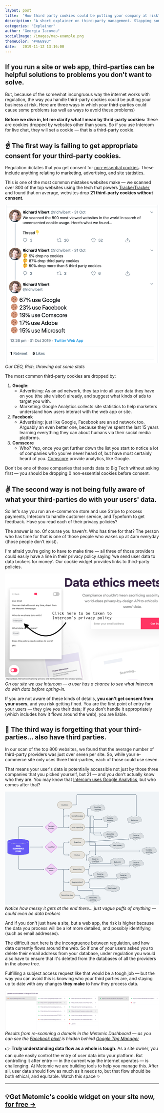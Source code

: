 ```yaml
---
layout: post
title:  "How third party cookies could be putting your company at risk"
description: "A short explainer on third-party management. Slapping some analytics on your site may seem harmless, but what are those platforms doing with the data afterwards?"
categories: "Explainer"
author: "Georgia Iacovou"
socialImage: /images/map-example.png
themeColor: "#466993"
date:   2019-11-12 13:16:00
---
```


## If you run a site or web app, third-parties can be helpful solutions to problems you don't want to solve.

But, because of the somewhat incongruous way the internet works with regulation, the way you handle third-party cookies could be putting your business at risk. Here are three ways in which your third-parties could cause some problems (as well as ways to avoid these problems)

**Before we dive in, let me clarify what I mean by thrid-party cookies:** these are cookies dropped by websites other than yours. So if you use Intercom for live chat, they will set a cookie — that is a third-party cookie.

## ☝️ The first way is failing to get appropriate consent for your third-party cookies.

Regulation dictates that you get consent for [non-essential cookies](https://metomic.io/blog/main/2019/08/14/essential-cookies.html). These include anything relating to marketing, advertising, and site statistics.

This is one of the most common mistakes websites make — we scanned over 800 of the top websites using the tech that powers [TrackerTracker](http://trackertracker.io), and found that on average, websites drop **21 third-party cookies without consent**. 

![screenshot of a tweet showing some stats about cookies](/images/cookie-stats.png)
*Our CEO, Rich, throwing out some stats*

The most common third-party cookies are dropped by:

1. **Google**:
    - Advertising: As an ad network, they tap into all user data they have on you (the site visitor) already, and suggest what kinds of ads to target you with.
    - Marketing: Google Analytics collects site statistics to help marketers understand how users interact with the web app or site.
2. **Facebook**
    - Advertising: just like Google, Facebook are an ad network too. Arguably an even better one, because they've spent the last 15 years learning everything they can about humans via their social media platforms.
3. **Comscore**
    - Who? Yep, once you get further down the list you start to notice a lot of companies who you've never heard of, but have most certainly heard of you. [Comscore](https://www.comscore.com/) provide analytics, like Google.

Don't be one of those companies that sends data to Big Tech without asking first — you should be dropping 0 non-essential cookies before consent.

## ✌️ The second way is not being fully aware of what your third-parties do with your users' data.

So let's say you run an e-commerce store and use Stripe to process payments, Intercom to handle customer service, and Typeform to get feedback. Have you read each of their privacy policies? 

The answer is no. Of course you haven't. Who has time for that? The person who has time for that is one of those people who wakes up at 4am everyday (those people don't exist). 

I'm afraid you're going to have to make time — all three of those providers could easily have a line in their privacy policy saying 'we send user data to data brokers for money'. Our cookie widget provides links to third-party policies.

![preview of Metomic's cookie widget](/images/consent-manager-example.png)
*On our site we use Intercom — a user has a chance to see what Intercom do with data before opting-in.*

If you are not aware of these kinds of details, **you can't get consent from your users**, and you risk getting fined. You are the first point of entry for your users — they give *you* their data; if you don't handle it appropriately (which includes how it flows around the web), you are liable. 

## 🤟 The third way is forgetting that your third-parties... also have third parties.

In our scan of the top 800 websites, we found that the average number of third-party providers was just over seven per site. So, while your e-commerce site only uses three third-parties, each of those could use seven. 

That means your user's data is potentially accessible not just by those three companies that you picked yourself, but 21 — and you don't actually know who they are. You may know that [Intercom uses Google Analytics](https://metomic.io/blog/main/2019/08/22/nested-cookies.html), but who comes after that?

![screenshot of a tweet showing some stats about cookies](/images/map-example.png)
*Notice how messy it gets at the end there... just vague puffs of anything — could even be data brokers*

And if you don't just have a site, but a web app, the risk is higher because the data you process will be a lot more detailed, and possibly identifying (such as email addresses). 

The difficult part here is the incongruence between regulation, and how data currently flows around the web. So if one of your users asked you to delete their email address from your database, under regulation you would also have to ensure that it's deleted from the databases of all the providers in the above tree.

Fulfilling a subject access request like that would be a tough job — but the way you can avoid this is knowing who your third parties are, and staying up to date with any changes **they make** to how they process data. 

![screenshot of Metomic dashboard](/images/nestedcookies.png)
*Results from re-scanning a domain in the Metomic Dashboard — as you can see the [Facebook pixel](https://metomic.io/blog/main/2019/04/05/the-most-devastating-pixel-on-the-internet.html) is hidden behind [Google Tag Manager](https://metomic.io/blog/main/2019/08/22/what-is-tag-manager.html)*

👉 **Truly understanding data flow as a whole is tough**. As a site owner, you can quite easily control the entry of user data into your platform. But controlling it after entry — in the current way the internet operates — is challenging. At Metomic we are building tools to help you manage this. After all, user data should flow as much as it needs to, but that flow should be both ethical, and equitable. Watch this space ✨

---

## 💡Get Metomic's cookie widget on your site now, [for free →](http://landing.metomic.io)